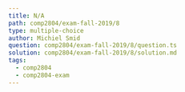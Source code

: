 ```yaml
---
title: N/A
path: comp2804/exam-fall-2019/8
type: multiple-choice
author: Michiel Smid
question: comp2804/exam-fall-2019/8/question.ts
solution: comp2804/exam-fall-2019/8/solution.md
tags:
  - comp2804
  - comp2804-exam
---
```

